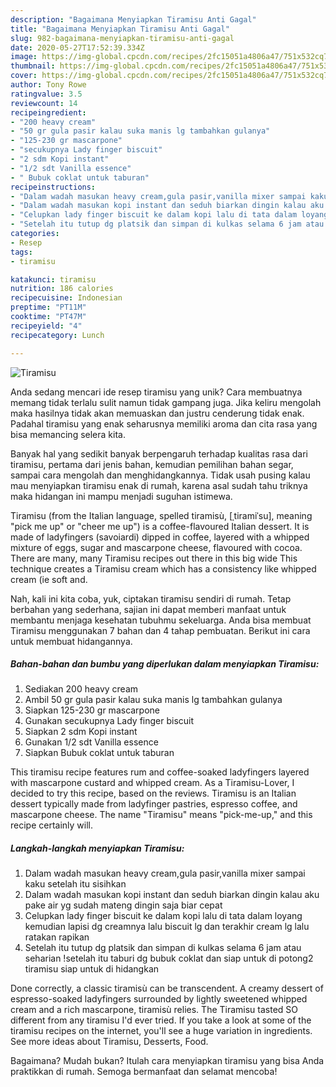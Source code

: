 ```yaml
---
description: "Bagaimana Menyiapkan Tiramisu Anti Gagal"
title: "Bagaimana Menyiapkan Tiramisu Anti Gagal"
slug: 982-bagaimana-menyiapkan-tiramisu-anti-gagal
date: 2020-05-27T17:52:39.334Z
image: https://img-global.cpcdn.com/recipes/2fc15051a4806a47/751x532cq70/tiramisu-foto-resep-utama.jpg
thumbnail: https://img-global.cpcdn.com/recipes/2fc15051a4806a47/751x532cq70/tiramisu-foto-resep-utama.jpg
cover: https://img-global.cpcdn.com/recipes/2fc15051a4806a47/751x532cq70/tiramisu-foto-resep-utama.jpg
author: Tony Rowe
ratingvalue: 3.5
reviewcount: 14
recipeingredient:
- "200 heavy cream"
- "50 gr gula pasir kalau suka manis lg tambahkan gulanya"
- "125-230 gr mascarpone"
- "secukupnya Lady finger biscuit"
- "2 sdm Kopi instant"
- "1/2 sdt Vanilla essence"
- " Bubuk coklat untuk taburan"
recipeinstructions:
- "Dalam wadah masukan heavy cream,gula pasir,vanilla mixer sampai kaku setelah itu sisihkan"
- "Dalam wadah masukan kopi instant dan seduh biarkan dingin kalau aku pake air yg sudah mateng dingin saja biar cepat"
- "Celupkan lady finger biscuit ke dalam kopi lalu di tata dalam loyang kemudian lapisi dg creamnya lalu biscuit lg dan terakhir cream lg lalu ratakan rapikan"
- "Setelah itu tutup dg platsik dan simpan di kulkas selama 6 jam atau seharian !setelah itu taburi dg bubuk coklat dan siap untuk di potong2 tiramisu siap untuk di hidangkan"
categories:
- Resep
tags:
- tiramisu

katakunci: tiramisu 
nutrition: 186 calories
recipecuisine: Indonesian
preptime: "PT11M"
cooktime: "PT47M"
recipeyield: "4"
recipecategory: Lunch

---
```



![Tiramisu](https://img-global.cpcdn.com/recipes/2fc15051a4806a47/751x532cq70/tiramisu-foto-resep-utama.jpg)

Anda sedang mencari ide resep tiramisu yang unik? Cara membuatnya memang tidak terlalu sulit namun tidak gampang juga. Jika keliru mengolah maka hasilnya tidak akan memuaskan dan justru cenderung tidak enak. Padahal tiramisu yang enak seharusnya memiliki aroma dan cita rasa yang bisa memancing selera kita.

Banyak hal yang sedikit banyak berpengaruh terhadap kualitas rasa dari tiramisu, pertama dari jenis bahan, kemudian pemilihan bahan segar, sampai cara mengolah dan menghidangkannya. Tidak usah pusing kalau mau menyiapkan tiramisu enak di rumah, karena asal sudah tahu triknya maka hidangan ini mampu menjadi suguhan istimewa.

Tiramisu (from the Italian language, spelled tiramisù, [ˌtiramiˈsu], meaning &#34;pick me up&#34; or &#34;cheer me up&#34;) is a coffee-flavoured Italian dessert. It is made of ladyfingers (savoiardi) dipped in coffee, layered with a whipped mixture of eggs, sugar and mascarpone cheese, flavoured with cocoa. There are many, many Tiramisu recipes out there in this big wide This technique creates a Tiramisu cream which has a consistency like whipped cream (ie soft and.


Nah, kali ini kita coba, yuk, ciptakan tiramisu sendiri di rumah. Tetap berbahan yang sederhana, sajian ini dapat memberi manfaat untuk membantu menjaga kesehatan tubuhmu sekeluarga. Anda bisa membuat Tiramisu menggunakan 7 bahan dan 4 tahap pembuatan. Berikut ini cara untuk membuat hidangannya.

<!--inarticleads1-->

##### Bahan-bahan dan bumbu yang diperlukan dalam menyiapkan Tiramisu:

1. Sediakan 200 heavy cream
1. Ambil 50 gr gula pasir kalau suka manis lg tambahkan gulanya
1. Siapkan 125-230 gr mascarpone
1. Gunakan secukupnya Lady finger biscuit
1. Siapkan 2 sdm Kopi instant
1. Gunakan 1/2 sdt Vanilla essence
1. Siapkan  Bubuk coklat untuk taburan


This tiramisu recipe features rum and coffee-soaked ladyfingers layered with mascarpone custard and whipped cream. As a Tiramisu-Lover, I decided to try this recipe, based on the reviews. Tiramisu is an Italian dessert typically made from ladyfinger pastries, espresso coffee, and mascarpone cheese. The name &#34;Tiramisu&#34; means &#34;pick-me-up,&#34; and this recipe certainly will. 

<!--inarticleads2-->

##### Langkah-langkah menyiapkan Tiramisu:

1. Dalam wadah masukan heavy cream,gula pasir,vanilla mixer sampai kaku setelah itu sisihkan
1. Dalam wadah masukan kopi instant dan seduh biarkan dingin kalau aku pake air yg sudah mateng dingin saja biar cepat
1. Celupkan lady finger biscuit ke dalam kopi lalu di tata dalam loyang kemudian lapisi dg creamnya lalu biscuit lg dan terakhir cream lg lalu ratakan rapikan
1. Setelah itu tutup dg platsik dan simpan di kulkas selama 6 jam atau seharian !setelah itu taburi dg bubuk coklat dan siap untuk di potong2 tiramisu siap untuk di hidangkan


Done correctly, a classic tiramisù can be transcendent. A creamy dessert of espresso-soaked ladyfingers surrounded by lightly sweetened whipped cream and a rich mascarpone, tiramisù relies. The Tiramisu tasted SO different from any tiramisu I&#39;d ever tried. If you take a look at some of the tiramisu recipes on the internet, you&#39;ll see a huge variation in ingredients. See more ideas about Tiramisu, Desserts, Food. 

Bagaimana? Mudah bukan? Itulah cara menyiapkan tiramisu yang bisa Anda praktikkan di rumah. Semoga bermanfaat dan selamat mencoba!
